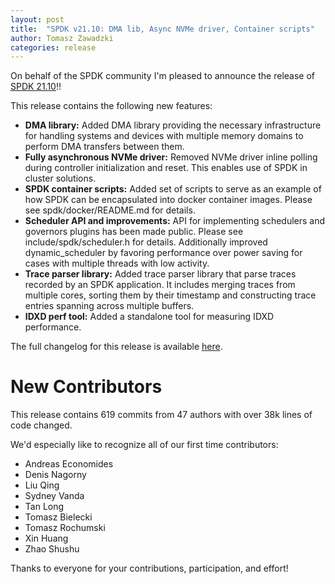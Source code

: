 ```yaml
---
layout: post
title:  "SPDK v21.10: DMA lib, Async NVMe driver, Container scripts"
author: Tomasz Zawadzki
categories: release
---
```


On behalf of the SPDK community I'm pleased to announce the release of [SPDK 21.10](https://github.com/spdk/spdk/releases/tag/v21.10)!!

This release contains the following new features:

- **DMA library:** Added DMA library providing the necessary infrastructure for handling systems and devices with multiple memory domains to perform DMA transfers between them.
- **Fully asynchronous NVMe driver:** Removed NVMe driver inline polling during controller initialization and reset. This enables use of SPDK in cluster solutions.
- **SPDK container scripts:** Added set of scripts to serve as an example of how SPDK can be encapsulated into docker container images. Please see spdk/docker/README.md for details.
- **Scheduler API and improvements:** API for implementing schedulers and governors plugins has been made public. Please see include/spdk/scheduler.h for details. Additionally improved dynamic_scheduler by favoring performance over power saving for cases with multiple threads with low activity.
- **Trace parser library:** Added trace parser library that parse traces recorded by an SPDK application. It includes merging traces from multiple cores, sorting them by their timestamp and constructing trace entries spanning across multiple buffers.
- **IDXD perf tool:** Added a standalone tool for measuring IDXD performance.

The full changelog for this release is available [here](https://github.com/spdk/spdk/releases/tag/v21.10).

# New Contributors

This release contains 619 commits from 47 authors with over 38k lines of code changed.

We'd especially like to recognize all of our first time contributors:

- Andreas Economides
- Denis Nagorny
- Liu Qing
- Sydney Vanda
- Tan Long
- Tomasz Bielecki
- Tomasz Rochumski
- Xin Huang
- Zhao Shushu

Thanks to everyone for your contributions, participation, and effort!
